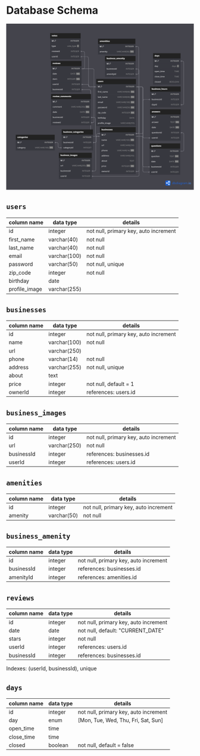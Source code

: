# **Database Schema**

![Welp Database](images/welp_database.png)

## `users`

| column name   | data type    | details                               |
|---------------|--------------|---------------------------------------|
| id            | integer      | not null, primary key, auto increment |
| first_name    | varchar(40)  | not null                              |
| last_name     | varchar(40)  | not null                              |
| email         | varchar(100) | not null                              |
| password      | varchar(50)  | not null, unique                      |
| zip_code      | integer      | not null                              |
| birthday      | date         |                                       |
| profile_image | varchar(255) |                                       |

## `businesses`

| column name | data type    | details                               |
|-------------|--------------|---------------------------------------|
| id          | integer      | not null, primary key, auto increment |
| name        | varchar(100) | not null                              |
| url         | varchar(250) |                                       |
| phone       | varchar(14)  | not null                              |
| address     | varchar(255) | not null, unique                      |
| about       | text         |                                       |
| price       | integer      | not null, default = 1                 |
| ownerId     | integer      | references: users.id                  |

## `business_images`

| column name | data type    | details                               |
|-------------|--------------|---------------------------------------|
| id          | integer      | not null, primary key, auto increment |
| url         | varchar(250) | not null                              |
| businessId  | integer      | references: businesses.id             |
| userId      | integer      | references: users.id                  |

## `amenities`

| column name | data type   | details                               |
|-------------|-------------|---------------------------------------|
| id          | integer     | not null, primary key, auto increment |
| amenity     | varchar(50) | not null                              |

## `business_amenity`

| column name | data type | details                               |
|-------------|-----------|---------------------------------------|
| id          | integer   | not null, primary key, auto increment |
| businessId  | integer   | references: businesses.id             |
| amenityId   | integer   | references: amenities.id              |

## `reviews`

| column name | data type | details                               |
|-------------|-----------|---------------------------------------|
| id          | integer   | not null, primary key, auto increment |
| date        | date      | not null, default: "CURRENT_DATE"     |
| stars       | integer   | not null                              |
| userId      | integer   | references: users.id                  |
| businessId | integer   | references: businesses.id             |

Indexes: (userId, businessId), unique

## `days`

| column name | data type | details                               |
|-------------|-----------|---------------------------------------|
| id          | integer   | not null, primary key, auto increment |
| day         | enum      | [Mon, Tue, Wed, Thu, Fri, Sat, Sun]   |
| open_time   | time      |                                       |
| close_time  | time      |                                       |
| closed      | boolean   | not null, default = false             |
